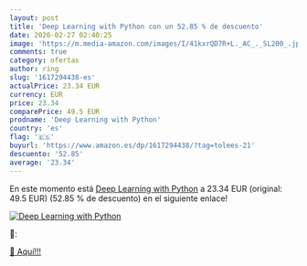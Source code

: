 ```yaml
---
layout: post
title: 'Deep Learning with Python con un 52.85 % de descuento'
date: 2020-02-27 02:40:25
image: 'https://m.media-amazon.com/images/I/41kxrQD7R+L._AC_._SL200_.jpg'
comments: true
category: ofertas
author: ring
slug: '1617294438-es'
actualPrice: 23.34 EUR
currency: EUR
price: 23.34
comparePrice: 49.5 EUR
prodname: 'Deep Learning with Python'
country: 'es'
flag: '🇪🇸'
buyurl: 'https://www.amazon.es/dp/1617294438/?tag=tolees-21'
descuento: '52.85'
average: '23.34'
---
```


En este momento está [Deep Learning with Python](https://www.amazon.es/dp/1617294438/?tag=tolees-21) a 23.34 EUR (original: 49.5 EUR) (52.85 %  de descuento) en el siguiente enlace!

[![Deep Learning with Python](https://m.media-amazon.com/images/I/41kxrQD7R+L._AC_._SL200_.jpg)](https://www.amazon.es/dp/1617294438/?tag=tolees-21)

🔎:


[🛒 Aquí!!!](https://www.amazon.es/dp/1617294438/?tag=tolees-21)

